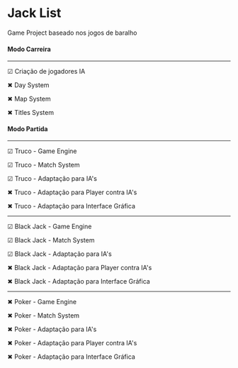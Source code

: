 # Jack List

Game Project baseado nos jogos de baralho

#### Modo Carreira ####

________________________


☑  Criação de jogadores IA

✖    Day System

✖    Map System

✖    Titles System

#### Modo Partida ####

________________________

☑    Truco - Game Engine

☑    Truco - Match System

☑    Truco - Adaptação para IA's

✖    Truco - Adaptação para Player contra IA's

✖    Truco - Adaptação para Interface Gráfica

________________________


☑    Black Jack - Game Engine

☑    Black Jack - Match System

☑    Black Jack - Adaptação para IA's

✖    Black Jack - Adaptação para Player contra IA's

✖    Black Jack - Adaptação para Interface Gráfica

________________________


✖    Poker - Game Engine

✖    Poker - Match System

✖    Poker - Adaptação para IA's

✖    Poker - Adaptação para Player contra IA's

✖    Poker - Adaptação para Interface Gráfica
